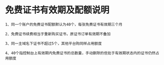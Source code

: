 # 免费证书有效期及配额说明

    1、同一个账户的免费证书配额默认为40个，每张免费证书有效期三个月
    
    2、免费证书续费相当于重新购买证书，原证书订单有效期不叠加
    
    3、同一主域名下证书不超过5个，其他平台购同样占用额度
    
    4、40个指控制台上有效期内免费证书的总数量，手动删除的但处于有效期状态内的证书仍然占用额度
    
    
    
   
